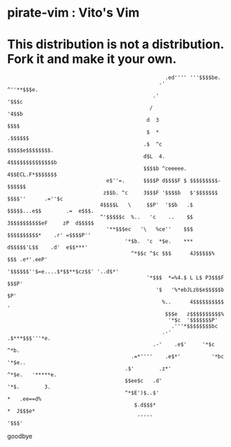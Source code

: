 # pirate-vim : Vito's Vim 
# This distribution is not a distribution. Fork it and make it your own.

													   .ed'''' '''$$$$be.                     
													 -'           ^''**$$$e.                  
												   .'                   '$$$c                 
												  /                      '4$$b                
												 d  3                     $$$$                
												 $  *                   .$$$$$$
												.$  ^c           $$$$$e$$$$$$$$.
												d$L  4.         4$$$$$$$$$$$$$$b
												$$$$b ^ceeeee.  4$$ECL.F*$$$$$$$              
									e$''=.      $$$$P d$$$$F $ $$$$$$$$$- $$$$$$
								   z$$b. ^c     3$$$F '$$$$b   $'$$$$$$$  $$$$''      .=''$c  
								  4$$$$L   \     $$P'  '$$b   .$ $$$$$...e$$        .=  e$$$. 
								  ^'$$$$$c  %..   'c    ..    $$ 3$$$$$$$$$$eF     zP  d$$$$$ 
									'**$$$ec   '\   %ce''    $$$  $$$$$$$$$$*    .r' =$$$$P'' 
										  '*$b.  'c  *$e.    *** d$$$$$'L$$    .d'  e$$***'   
											^*$$c ^$c $$$      4J$$$$$% $$$ .e*'.eeP'         
											   '$$$$$$''$=e....$*$$**$cz$$' '..d$*'           
												 '*$$$  *=%4.$ L L$ P3$$$F $$$P'              
													'$   '%*ebJLzb$e$$$$$b $P'                
													  %..      4$$$$$$$$$$ '                  
													   $$$e   z$$$$$$$$$$%                    
														'*$c  '$$$$$$$P'                      
														 .'''*$$$$$$$$bc                      
													  .-'    .$***$$$'''*e.                   
												   .-'    .e$'     '*$c  ^*b.                 
											.=*''''    .e$*'          '*bc  '*$e..            
										  .$'        .z*'               ^*$e.   '*****e.      
										  $$ee$c   .d'                     '*$.        3.     
										  ^*$E')$..$'                         *   .ee==d%     
											 $.d$$$*                           *  J$$$e*      
											  '''''                             '$$$'   
goodbye
